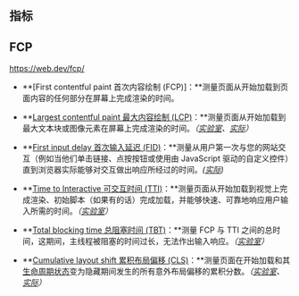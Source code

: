 ## 指标



## FCP

<https://web.dev/fcp/>

- **[First contentful paint 首次内容绘制 (FCP)]：**测量页面从开始加载到页面内容的任何部分在屏幕上完成渲染的时间。





- **[Largest contentful paint 最大内容绘制 (LCP)](https://web.dev/lcp/)：**测量页面从开始加载到最大文本块或图像元素在屏幕上完成渲染的时间。*（[实验室](https://web.dev/user-centric-performance-metrics/#in-the-lab)、[实际](https://web.dev/user-centric-performance-metrics/#in-the-field)）*
- **[First input delay 首次输入延迟 (FID)](https://web.dev/fid/)：**测量从用户第一次与您的网站交互（例如当他们单击链接、点按按钮或使用由 JavaScript 驱动的自定义控件）直到浏览器实际能够对交互做出响应所经过的时间。*([实际](https://web.dev/user-centric-performance-metrics/#in-the-field))*
- **[Time to Interactive 可交互时间 (TTI)](https://web.dev/tti/)：**测量页面从开始加载到视觉上完成渲染、初始脚本（如果有的话）完成加载，并能够快速、可靠地响应用户输入所需的时间。*（[实验室](https://web.dev/user-centric-performance-metrics/#in-the-lab)）*
- **[Total blocking time 总阻塞时间 (TBT)](https://web.dev/tbt/)：**测量 FCP 与 TTI 之间的总时间，这期间，主线程被阻塞的时间过长，无法作出输入响应。*（[实验室](https://web.dev/user-centric-performance-metrics/#in-the-lab)）*
- **[Cumulative layout shift 累积布局偏移 (CLS)](https://web.dev/cls/)：**测量页面在开始加载和其[生命周期状态](https://developer.chrome.com/blog/page-lifecycle-api/)变为隐藏期间发生的所有意外布局偏移的累积分数。*（[实验室](https://web.dev/user-centric-performance-metrics/#in-the-lab)、[实际](https://web.dev/user-centric-performance-metrics/#in-the-field)）*